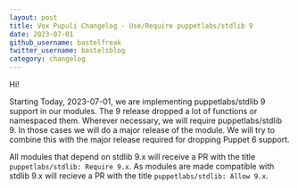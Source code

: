 ```yaml
---
layout: post
title: Vox Pupuli Changelog - Use/Require puppetlabs/stdlib 9
date: 2023-07-01
github_username: bastelfreak
twitter_username: bastelsblog
category: changelog
---
```


Hi!

Starting Today, 2023-07-01, we are implementing puppetlabs/stdlib 9 support in our
modules. The 9 release dropped a lot of functions or namespaced them. Wherever
necessary, we will require puppetlabs/stdlib 9. In those cases we will do a
major release of the module. We will try to combine this with the major release
required for dropping Puppet 6 support. 

All modules that depend on stdlib 9.x will receive a PR with the title `puppetlabs/stdlib: Require 9.x`.
As modules are made compatible with stdlib 9.x will recieve a PR with the title `puppetlabs/stdlib: Allow 9.x`.
